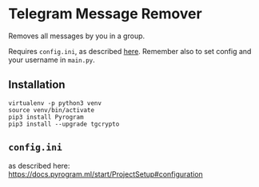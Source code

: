 # Telegram Message Remover

Removes all messages by you in a group.

Requires `config.ini`, as described [here](https://pyrogram.github.io/docs/start/Setup.html#configuration).
Remember also to set config and your username in `main.py`.

## Installation

```
virtualenv -p python3 venv
source venv/bin/activate
pip3 install Pyrogram
pip3 install --upgrade tgcrypto
```

## `config.ini`

as described here: https://docs.pyrogram.ml/start/ProjectSetup#configuration
